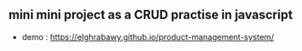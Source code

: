 ## mini mini project as a CRUD practise in javascript
- demo : https://elghrabawy.github.io/product-management-system/
